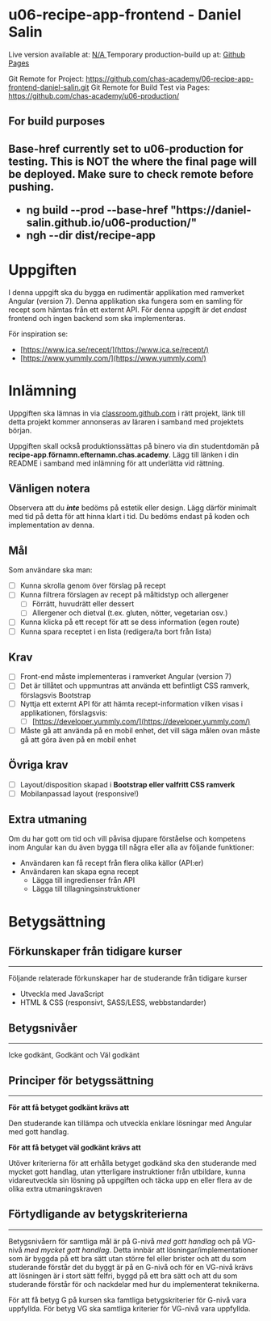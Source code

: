<h1>u06-recipe-app-frontend - Daniel Salin</h1>

Live version available at: <a href="#">N/A </a>
Temporary production-build up at: <a href="https://daniel-salin.github.io/u06-production/recipe">Github Pages</a>

Git Remote for Project: https://github.com/chas-academy/06-recipe-app-frontend-daniel-salin.git
Git Remote for Build Test via Pages: https://github.com/chas-academy/u06-production/

<h2>For build purposes<h2>
Base-href currently set to u06-production for testing. This is NOT the where the final page will be deployed.
Make sure to check remote before pushing.

<ul>
    <li>ng build --prod --base-href "https://daniel-salin.github.io/u06-production/"</li>
    <li>ngh --dir dist/recipe-app</li>
</ul>


# Uppgiften

I denna uppgift ska du bygga en rudimentär applikation med ramverket Angular (version 7). Denna applikation ska fungera som en samling för recept som hämtas från ett externt API. För denna uppgift är det *endast* frontend och ingen backend som ska implementeras.

För inspiration se:

- [https://www.ica.se/recept/](https://www.ica.se/recept/)
- [https://www.yummly.com/](https://www.yummly.com/)

# Inlämning

Uppgiften ska lämnas in via [classroom.github.com](http://classroom.github.com) i rätt projekt, länk till detta projekt kommer annonseras av läraren i samband med projektets början. 

Uppgiften skall också produktionssättas på binero via din studentdomän på **recipe-app**.**förnamn.efternamn.chas.academy**. Lägg till länken i din README i samband med inlämning för att underlätta vid rättning.

## Vänligen notera

Observera att du ***inte*** bedöms på estetik eller design. Lägg därför minimalt med tid på detta för att hinna klart i tid. Du bedöms endast på koden och implementation av denna.

## Mål

Som användare ska man:

- [ ]  Kunna skrolla genom över förslag på recept
- [ ]  Kunna filtrera förslagen av recept på måltidstyp och allergener
    - [ ]  Förrätt, huvudrätt eller dessert
    - [ ]  Allergener och dietval (t.ex. gluten, nötter, vegetarian osv.)
- [ ]  Kunna klicka på ett recept för att se dess information (egen route)
- [ ]  Kunna spara receptet i en lista (redigera/ta bort från lista)

## Krav

- [ ]  Front-end måste implementeras i ramverket Angular (version 7)
- [ ]  Det är tillåtet och uppmuntras att använda ett befintligt CSS ramverk, förslagsvis Bootstrap
- [ ]  Nyttja ett externt API för att hämta recept-information vilken visas i applikationen, förslagsvis:
    - [ ]  [https://developer.yummly.com/](https://developer.yummly.com/)
- [ ]  Måste gå att använda på en mobil enhet, det vill säga målen ovan måste gå att göra även på en mobil enhet

## Övriga krav

- [ ]  Layout/disposition skapad i **Bootstrap eller valfritt CSS ramverk**
- [ ]  Mobilanpassad layout (responsive!)

## Extra utmaning

Om du har gott om tid och vill påvisa djupare förståelse och kompetens inom Angular kan du även bygga till några eller alla av följande funktioner:

- Användaren kan få recept från flera olika källor (API:er)
- Användaren kan skapa egna recept
    - Lägga till ingredienser från API
    - Lägga till tillagningsinstruktioner

# Betygsättning

## Förkunskaper från tidigare kurser

---

Följande relaterade förkunskaper har de studerande från tidigare kurser

- Utveckla med JavaScript
- HTML & CSS (responsivt, SASS/LESS, webbstandarder)

## Betygsnivåer

---

Icke godkänt, Godkänt och Väl godkänt

## Principer för betygssättning

---

**För att få betyget godkänt krävs att**

Den studerande kan tillämpa och utveckla enklare lösningar med Angular med gott handlag.

**För att få betyget väl godkänt krävs att**

Utöver kriterierna för att erhålla betyget godkänd ska den studerande med mycket gott handlag, utan ytterligare instruktioner från utbildare, kunna vidareutveckla sin lösning på uppgiften och täcka upp en eller flera av de olika extra utmaningskraven

## Förtydligande av betygskriterierna

---

Betygsnivåern för samtliga mål är på G-nivå *med gott handlag* och på VG-nivå *med mycket gott handlag*. Detta innbär att lösningar/implementationer som är byggda på ett bra sätt utan större fel eller brister och att du som studerande förstår det du byggt är på en G-nivå och för en VG-nivå krävs att lösningen är i stort sätt felfri, byggd på ett bra sätt och att du som studerande förstår för och nackdelar med hur du implementerat teknikerna.

För att få betyg G på kursen ska famtliga betygskriterier för G-nivå vara uppfyllda. För betyg VG ska samtliga kriterier för VG-nivå vara uppfyllda.
